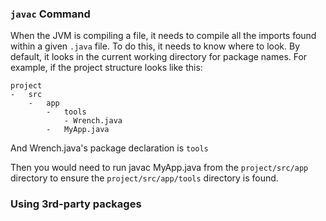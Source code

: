 ### `javac` Command

When the JVM is compiling a file, it needs to compile all the imports found within a given `.java` file. To do this, it needs to know where to look.
By default, it looks in the current working directory for package names. For example, if the project structure looks like this:

```
project
-   src
    -   app
        -   tools
            - Wrench.java
        -   MyApp.java
```

And Wrench.java's package declaration is `tools`

Then you would need to run javac MyApp.java from the `project/src/app` directory to ensure the `project/src/app/tools` directory is found.

### Using 3rd-party packages
